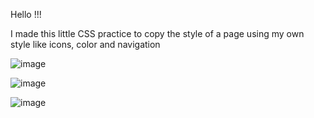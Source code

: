 Hello !!!

I made this little CSS practice to copy the style of a page using my own style like icons, color and navigation

![image](https://user-images.githubusercontent.com/46494068/163294495-58c72776-9e85-4a86-9da4-9f73b688f9d2.png)

![image](https://user-images.githubusercontent.com/46494068/163294562-0fc90e81-21d6-4d22-a5e3-d539a5b3091d.png)

![image](https://user-images.githubusercontent.com/46494068/163294640-11ed42b9-fb3b-4283-b02d-6c250f512c7f.png)
